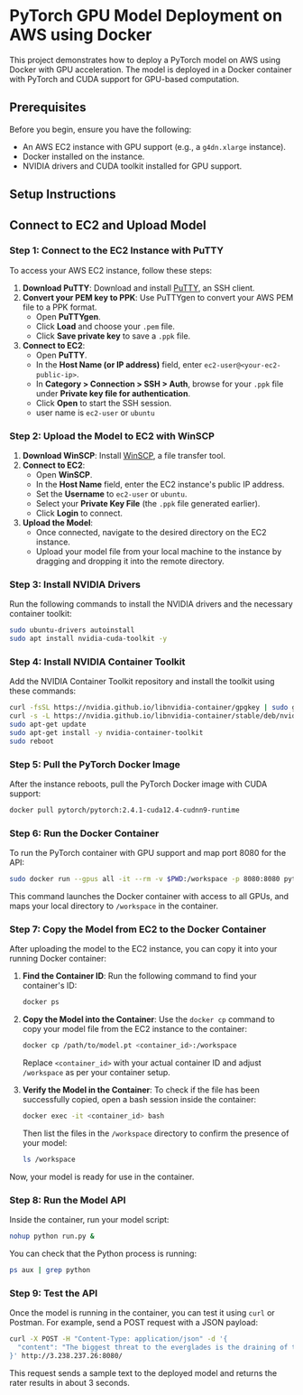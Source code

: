 
# PyTorch GPU Model Deployment on AWS using Docker

This project demonstrates how to deploy a PyTorch model on AWS using Docker with GPU acceleration. The model is deployed in a Docker container with PyTorch and CUDA support for GPU-based computation.

## Prerequisites

Before you begin, ensure you have the following:

- An AWS EC2 instance with GPU support (e.g., a `g4dn.xlarge` instance).
- Docker installed on the instance.
- NVIDIA drivers and CUDA toolkit installed for GPU support.

## Setup Instructions

## Connect to EC2 and Upload Model

### Step 1: Connect to the EC2 Instance with PuTTY

To access your AWS EC2 instance, follow these steps:

1. **Download PuTTY**: Download and install [PuTTY](https://www.putty.org/), an SSH client.
2. **Convert your PEM key to PPK**: Use PuTTYgen to convert your AWS PEM file to a PPK format.
   - Open **PuTTYgen**.
   - Click **Load** and choose your `.pem` file.
   - Click **Save private key** to save a `.ppk` file.
3. **Connect to EC2**:
   - Open **PuTTY**.
   - In the **Host Name (or IP address)** field, enter `ec2-user@<your-ec2-public-ip>`.
   - In **Category > Connection > SSH > Auth**, browse for your `.ppk` file under **Private key file for authentication**.
   - Click **Open** to start the SSH session.
   - user name is `ec2-user` or `ubuntu`

### Step 2: Upload the Model to EC2 with WinSCP

1. **Download WinSCP**: Install [WinSCP](https://winscp.net/eng/index.php), a file transfer tool.
2. **Connect to EC2**:
   - Open **WinSCP**.
   - In the **Host Name** field, enter the EC2 instance's public IP address.
   - Set the **Username** to `ec2-user` or `ubuntu`.
   - Select your **Private Key File** (the `.ppk` file generated earlier).
   - Click **Login** to connect.
3. **Upload the Model**: 
   - Once connected, navigate to the desired directory on the EC2 instance.
   - Upload your model file from your local machine to the instance by dragging and dropping it into the remote directory.



### Step 3: Install NVIDIA Drivers

Run the following commands to install the NVIDIA drivers and the necessary container toolkit:

```bash
sudo ubuntu-drivers autoinstall
sudo apt install nvidia-cuda-toolkit -y
```

### Step 4: Install NVIDIA Container Toolkit

Add the NVIDIA Container Toolkit repository and install the toolkit using these commands:

```bash
curl -fsSL https://nvidia.github.io/libnvidia-container/gpgkey | sudo gpg --dearmor -o /usr/share/keyrings/nvidia-container-toolkit-keyring.gpg
curl -s -L https://nvidia.github.io/libnvidia-container/stable/deb/nvidia-container-toolkit.list | sed 's#deb https://#deb [signed-by=/usr/share/keyrings/nvidia-container-toolkit-keyring.gpg] https://#g' | sudo tee /etc/apt/sources.list.d/nvidia-container-toolkit.list
sudo apt-get update
sudo apt-get install -y nvidia-container-toolkit
sudo reboot
```

### Step 5: Pull the PyTorch Docker Image

After the instance reboots, pull the PyTorch Docker image with CUDA support:

```bash
docker pull pytorch/pytorch:2.4.1-cuda12.4-cudnn9-runtime
```

### Step 6: Run the Docker Container

To run the PyTorch container with GPU support and map port 8080 for the API:

```bash
sudo docker run --gpus all -it --rm -v $PWD:/workspace -p 8080:8080 pytorch/pytorch:2.4.1-cuda12.4-cudnn9-runtime
```

This command launches the Docker container with access to all GPUs, and maps your local directory to `/workspace` in the container.

### Step 7: Copy the Model from EC2 to the Docker Container

After uploading the model to the EC2 instance, you can copy it into your running Docker container:

1. **Find the Container ID**:
   Run the following command to find your container's ID:

   ```bash
   docker ps
   ```

2. **Copy the Model into the Container**:
   Use the `docker cp` command to copy your model file from the EC2 instance to the container:

   ```bash
   docker cp /path/to/model.pt <container_id>:/workspace
   ```

   Replace `<container_id>` with your actual container ID and adjust `/workspace` as per your container setup.

3. **Verify the Model in the Container**:
   To check if the file has been successfully copied, open a bash session inside the container:

   ```bash
   docker exec -it <container_id> bash
   ```

   Then list the files in the `/workspace` directory to confirm the presence of your model:

   ```bash
   ls /workspace
   ```

Now, your model is ready for use in the container.

### Step 8: Run the Model API

Inside the container, run your model script:

```bash
nohup python run.py &
```

You can check that the Python process is running:

```bash
ps aux | grep python
```

### Step 9: Test the API

Once the model is running in the container, you can test it using `curl` or Postman. For example, send a POST request with a JSON payload:

```bash
curl -X POST -H "Content-Type: application/json" -d '{ 
  "content": "The biggest threat to the everglades is the draining of the swamp this is the biggest threat because in the begging of the artical all it talk about was how this cause so much problem for the people that lived their. A reason why this was so much of a problem was because ''according to the text for centuries , however humans thought of wetlands as unhygienic swamps. they didnt even give it a chance they just thought it was nasty  Another reason why this is a problem is because much of the northern iarea is polluted ''according to the text  much of the northern are has been polluted with with phosphrous."
}' http://3.238.237.26:8080/
```

This request sends a sample text to the deployed model and returns the rater results in about 3 seconds.





